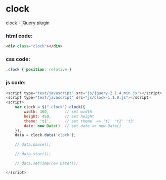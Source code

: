 # clock
clock - jQuery plugin

### html code:
```html
<div class="clock"></div>
```
### css code:
```css
.clock { position: relative;}
```
### js code:
```javascript
<script type="text/javascript" src="js/jquery-2.1.4.min.js"></script>
<script type="text/javascript" src="js/clock-1.1.0.js"></script>
<script>
    var clock = $(".clock").clock({
        width: 300,       // set width
        height: 450,      // set height
        theme: 't1',      // set theme  => 't1' 't2' 't3'
        date: new Date()  // set date => new Date()
    }),
    data = clock.data('clock');
    
    // data.pause();      
    
    // data.start();    
    
    // data.setTime(new Date());
    
</script>
```
